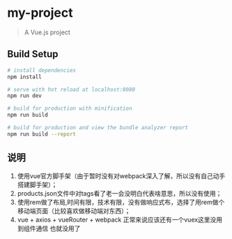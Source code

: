 # my-project

> A Vue.js project

## Build Setup

``` bash
# install dependencies
npm install

# serve with hot reload at localhost:8080
npm run dev

# build for production with minification
npm run build

# build for production and view the bundle analyzer report
npm run build --report
```
## 说明

1. 使用vue官方脚手架（由于暂时没有对webpack深入了解，所以没有自己动手搭建脚手架）；
2. products.json文件中对tags看了老一会没明白代表啥意思，所以没有使用；
3. 使用rem做了布局,时间有限，技术有限，没有做响应式布，选择了用rem做个移动端页面（比较喜欢做移动端对东西）；
4. vue + axios + vueRouter + webpack 正常来说应该还有一个vuex这里没用到组件通信 也就没用了

